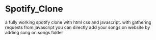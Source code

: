 # Spotify_Clone
a fully working spotify clone with html css and javascript. with gathering requests from javascript you can directly add your songs on website by adding song on songs folder
